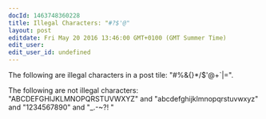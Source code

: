 ```yaml
---
docId: 1463748360228
title: Illegal Characters: "#?$'@"
layout: post
editdate: Fri May 20 2016 13:46:00 GMT+0100 (GMT Summer Time)
edit_user: 
edit_user_id: undefined
---
```


The following are illegal characters in a post tile: "#%&{}\*/$'@+`|=".

The following are not illegal characters: "ABCDEFGHIJKLMNOPQRSTUVWXYZ" and "abcdefghijklmnopqrstuvwxyz" and "1234567890" and "_.\-~\?! "

